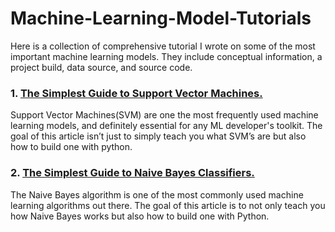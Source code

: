 <h1>Machine-Learning-Model-Tutorials</h1>
<p>Here is a collection of comprehensive tutorial I wrote on some of the most important machine learning models. They include conceptual information, a project build, data source, and source code. </p>
<h3>1. <a href="https://theryanrana.medium.com/the-simplest-guide-to-support-vector-machines-cf380568c3a6?">The Simplest Guide to Support Vector Machines.</a></h3>
<p>Support Vector Machines(SVM) are one the most frequently used machine learning models, and definitely essential for any ML developer's toolkit. The goal of this article isn’t just to simply teach you what SVM’s are but also how to build one with python.</p>
<h3>2. <a href="https://theryanrana.medium.com/the-simplest-guide-to-naive-bayes-classifiers-b57c170cc9e9?">The Simplest Guide to Naive Bayes Classifiers.</a></h3>
<p>The Naive Bayes algorithm is one of the most commonly used machine learning algorithms out there. The goal of this article is to not only teach you how Naive Bayes works but also how to build one with Python.</p>








